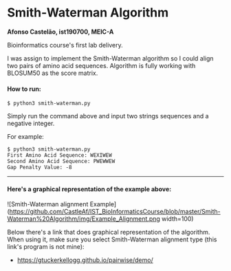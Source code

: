 # Smith-Waterman Algorithm

**Afonso Castelão, ist190700, MEIC-A**

Bioinformatics course's first lab delivery.

I was assign to implement the Smith-Waterman algorithm so I could align two pairs of amino acid sequences. Algorithm is fully working with BLOSUM50 as the score matrix.

#### How to run:
```
$ python3 smith-waterman.py
```
Simply run the command above and input two strings sequences and a negative integer.

For example:
```
$ python3 smith-waterman.py
First Amino Acid Sequence: WEXIWEW
Second Amino Acid Sequence: PWEWWEW
Gap Penalty Value: -8
```

---

#### Here's a graphical representation of the example above:
![Smith-Waterman alignment Example](https://github.com/CastleAf/IST_BioInformaticsCourse/blob/master/Smith-Waterman%20Algorithm/img/Example_Alignment.png width=100)

Below there's a link that does graphical representation of the algorithm. When using it, make sure you select Smith-Waterman alignment type (this link's program is not mine):

* https://gtuckerkellogg.github.io/pairwise/demo/

